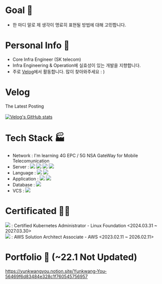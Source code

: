 # Goal 🔔
- 한 마디 말로 제 생각이 명료히 표현될 방법에 대해 고민합니다.

# Personal Info 💁
- Core Infra Engineer (SK telecom)
- Infra Engineering & Operation에 실효성이 있는 개발을 지향합니다.
- 주로  <a href = 'https://velog.io/@1996yyk'>Velog</a>에서 활동합니다. 많이 찾아와주세요 : )

  
# Velog
The Latest Posting<br><br>
[![Velog's GitHub stats](https://velog-readme-stats.vercel.app/api?name=1996yyk)](https://velog.io/@1996yyk)
<br>


# Tech Stack 🏭
- Network : I'm learning 4G EPC / 5G NSA GateWay for Mobile Telecomunication
- Server :
<span><img src="https://img.shields.io/badge/Linux-FCC624?style=flat&logo=linux&logoColor=white"/></span>
<span><img src="https://img.shields.io/badge/k8s-0000ff?style=flat&logo=Kubernetes&logoColor=white"/></span>
<span><img src="https://img.shields.io/badge/OpenShift-ff0000?style=flat&logo=redhat&logoColor=white"/></span>
<span><img src="https://img.shields.io/badge/AWS-181717?style=flat&logo=amazon&logoColor=white"/></span>
- Language :
<span><img src="https://img.shields.io/badge/Python-3776AB?style=flat&logo=python&logoColor=white"/></span>
<span><img src="https://img.shields.io/badge/Shell-181717?style=flat&logo=linux&logoColor=white"/></span>
- Application :
<span><img src="https://img.shields.io/badge/Flask API-000000?style=flat&logo=Flask&logoColor=white"/></span>
<span><img src="https://img.shields.io/badge/Fast API-000000?style=flat&logo=FastAPI&logoColor=white"/></span>
- Database : 
<span><img src="https://img.shields.io/badge/MySQL-4479A1?style=flat&logo=mysql&logoColor=white"/></span>
- VCS :
<span><img src="https://img.shields.io/badge/Git-8B008B?style=flat&logo=git&logoColor=white"/></span>

# Certificated 👨‍🎓
<span><img src="https://img.shields.io/badge/k8s-0000ff?style=flat&logo=K8S CKA&logoColor=white"/></span> : Certified Kubernetes Administrator - Linux Foundation <2024.03.31 ~ 2027.03.30><br>
<span><img src="https://img.shields.io/badge/AWS-181717?style=flat&logo=AWS SAA&logoColor=white"/></span> : AWS Solution Architect Associate - AWS <2023.02.11 ~ 2026.02.11>

# Portfolio 📗 (~22.1 Not Updated)
<a href = "https://yunkwangyou.notion.site/Yunkwang-You-56469f6d83484e328c1f760545756957">https://yunkwangyou.notion.site/Yunkwang-You-56469f6d83484e328c1f760545756957</a>
